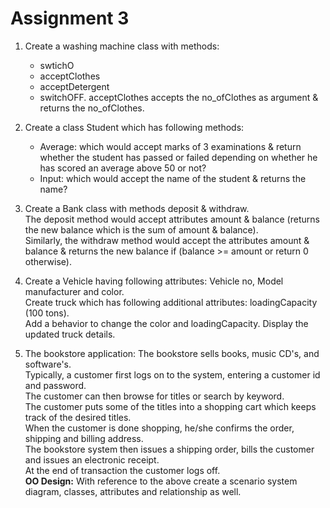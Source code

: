 # Assignment 3
1. Create a washing machine class with methods:
   - swtichO
   - acceptClothes
   - acceptDetergent
   - switchOFF.
acceptClothes accepts the no_ofClothes as argument & returns the no_ofClothes.

2. Create a class Student which has following methods:  
   - Average: which would accept marks of 3 examinations & return whether the student has passed or failed depending on whether he has scored an average above 50 or not?  
   - Input: which would accept the name of the student & returns the name?

3. Create a Bank class with methods deposit & withdraw.  
The deposit method would accept attributes amount & balance (returns the new balance which is the sum of amount & balance).  
Similarly, the withdraw method would accept the attributes amount & balance & returns the new balance
if (balance >= amount or return 0 otherwise).

4. Create a Vehicle having following attributes: Vehicle no, Model manufacturer and color.  
Create truck which has following additional attributes: loadingCapacity (100 tons).  
Add a behavior to change the color and loadingCapacity. 
Display the updated truck details.

5. The bookstore application:
The bookstore sells books, music CD's, and software's.  
Typically, a customer first logs on to the system, entering a customer id and password.  
The customer can then browse for titles or search by keyword.  
The customer puts some of the titles into a shopping cart which keeps track of the desired titles.  
When the customer is done shopping, he/she confirms the order, shipping and billing address.  
The bookstore system then issues a shipping order, bills the customer and issues an electronic receipt.  
At the end of transaction the customer logs off.  
**OO Design:** With reference to the above create a scenario system diagram, classes, attributes and relationship as well.
